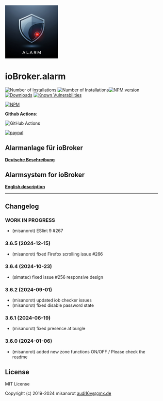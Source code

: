 ![Logo](admin/alarm.png)
# ioBroker.alarm

![Number of Installations](http://iobroker.live/badges/alarm-installed.svg) ![Number of Installations](http://iobroker.live/badges/alarm-stable.svg)[![NPM version](http://img.shields.io/npm/v/iobroker.alarm.svg)](https://www.npmjs.com/package/iobroker.alarm)
[![Downloads](https://img.shields.io/npm/dm/iobroker.alarm.svg)](https://www.npmjs.com/package/iobroker.alarm)
[![Known Vulnerabilities](https://snyk.io/test/github/misanorot/ioBroker.alarm/badge.svg)](https://snyk.io/test/github/misanorot/ioBroker.alarm)

[![NPM](https://nodei.co/npm/iobroker.alarm.png?downloads=true)](https://nodei.co/npm/iobroker.alarm/)

**Github Actions**:

![GitHub Actions](https://github.com/misanorot/ioBroker.alarm/workflows/Test%20and%20Release/badge.svg)


[![paypal](https://www.paypalobjects.com/en_US/DK/i/btn/btn_donateCC_LG.gif)](https://www.paypal.com/cgi-bin/webscr?cmd=_s-xclick&hosted_button_id=ZYHW84XXF5REJ&source=url)

## Alarmanlage für ioBroker

**[Deutsche Beschreibung](docs/de/alarm.md)**

## Alarmsystem for ioBroker

**[English description](docs/en/alarm_en.md)**

******************************************************************************************
## Changelog

<!--
    Placeholder for the next version (at the beginning of the line):
    ### **WORK IN PROGRESS**
-->
### **WORK IN PROGRESS**
* (misanorot) ESlint 9  #267

### 3.6.5 (2024-12-15)
* (misanorot) fixed Firefox scrolling issue #266

### 3.6.4 (2024-10-23)
* (simatec) fixed issue #256 responsive design

### 3.6.2 (2024-09-01)
* (misanorot) updated iob checker issues
* (misanorot) fixed disable password state

### 3.6.1 (2024-06-19)
* (misanorot) fixed presence at burgle

### 3.6.0 (2024-01-06)
* (misanorot) added new zone functions ON/OFF /  Please check the readme

## License
MIT License

Copyright (c) 2019-2024 misanorot <audi16v@gmx.de>
